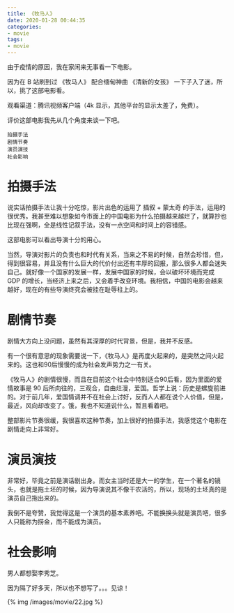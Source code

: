 ```yaml
---
title: 《牧马人》
date: 2020-01-28 00:44:35
categories:
- movie
tags:
- movie
---
```

由于疫情的原因，我在家闲来无事看一下电影。

因为在 B 站刷到过 《牧马人》 配合缅甸神曲 《清新的女孩》 一下子入了迷，所以，挑了这部电影看。

观看渠道：腾讯视频客户端（4k 显示，其他平台的显示太差了，免费）。

<!-- more -->

评价这部电影我先从几个角度来谈一下吧。

	拍摄手法
	剧情节奏
	演员演技
	社会影响

# 拍摄手法

说实话拍摄手法让我十分吃惊，影片出色的运用了 插叙 + 蒙太奇 的手法，运用的很优秀。我甚至难以想象如今市面上的中国电影为什么拍摄越来越烂了，就算抄也比现在强啊，全是线性记叙手法，没有一点空间和时间上的容错感。

这部电影可以看出导演十分的用心。

当然，导演对影片的负责也和时代有关系，当来之不易的时候，自然会珍惜，但，得到很容易，并且没有什么巨大的代价付出还有丰厚的回报，那么很多人都会迷失自己。就好像一个国家的发展一样，发展中国家的时候，会以破坏环境而完成 GDP 的增长，当经济上来之后，又会着手改变环境。我相信，中国的电影会越来越好，现在的有些导演终究会被挂在耻辱柱上的。

# 剧情节奏

剧情大方向上没问题，虽然有其深厚的时代背景，但是，我并不反感。

有一个很有意思的现象需要说一下，《牧马人》是再度火起来的，是突然之间火起来的。这也和90后慢慢的成为社会发声势力之一有关。

《牧马人》的剧情很慢，而且在目前这个社会中特别适合90后看，因为里面的爱情故事是 90 后所向往的，三观合，自由烂漫，爱国。哲学上说：历史是螺旋前进的。对于前几年，爱国情调并不在社会上讨好，反而人人都在说个人价值，但是，最近，风向却改变了。饿，我也不知道说什么，暂且看着吧。

整部影片节奏很缓，我很喜欢这种节奏，加上很好的拍摄手法，我感觉这个电影在剧情走向上非常好。

# 演员演技

非常好，毕竟之前是演话剧出身。而女主当时还是大一的学生，在一个著名的镜头，也就是拖土坯的时候，因为导演说其不像干农活的，所以，现场的土坯真的是演员自己拖出来的。

我倒不是夸赞，我觉得这是一个演员的基本素养吧。不能换换头就是演员吧，很多人只能称为捞金，而不能成为演员。

# 社会影响

男人都想娶李秀芝。

因为隔了好多天，所以也不想写了。。。见谅！

{% img /images/movie/22.jpg %}
